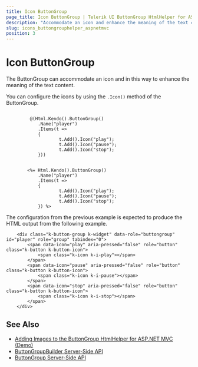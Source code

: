 ```yaml
---
title: Icon ButtonGroup
page_title: Icon ButtonGroup | Telerik UI ButtonGroup HtmlHelper for ASP.NET MVC
description: "Accommodate an icon and enhance the meaning of the text content of the Telerik UI ButtonGroup HtmlHelper for ASP.NET MVC."
slug: icons_buttongrouphelper_aspnetmvc
position: 3
---
```


# Icon ButtonGroup

The ButtonGroup can accommodate an icon and in this way to enhance the meaning of the text content.

You can configure the icons by using the `.Icon()` method of the ButtonGroup.

```Razor

         @(Html.Kendo().ButtonGroup()
            .Name("player")
            .Items(t =>
            {
                    t.Add().Icon("play");
                    t.Add().Icon("pause");
                    t.Add().Icon("stop");
            }))
```
```ASPX

        <%= Html.Kendo().ButtonGroup()
            .Name("player")
            .Items(t =>
            {
                    t.Add().Icon("play");
                    t.Add().Icon("pause");
                    t.Add().Icon("stop");
            }) %>
```

The configuration from the previous example is expected to produce the HTML output from the following example.

        <div class="k-button-group k-widget" data-role="buttongroup" id="player" role="group" tabindex="0">
            <span data-icon="play" aria-pressed="false" role="button" class="k-button k-button-icon">
                <span class="k-icon k-i-play"></span>
            </span>
            <span data-icon="pause" aria-pressed="false" role="button" class="k-button k-button-icon">
                <span class="k-icon k-i-pause"></span>
            </span>
            <span data-icon="stop" aria-pressed="false" role="button" class="k-button k-button-icon">
                <span class="k-icon k-i-stop"></span>
            </span>
        </div>


## See Also

* [Adding Images to the ButtonGroup HtmlHelper for ASP.NET MVC (Demo)](https://demos.telerik.com/aspnet-mvc/buttongroup/icons)
* [ButtonGroupBuilder Server-Side API](/api/Kendo.Mvc.UI.Fluent/ButtonGroupBuilder)
* [ButtonGroup Server-Side API](/api/buttongroup)
